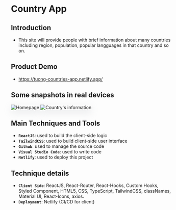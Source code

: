 # Country App

## Introduction

-   This site will provide people with brief information about many countries including region, population, popular langguages in that country and so on.

## Product Demo

-   https://tuong-countries-app.netlify.app/

## Some snapshots in real devices

<img src="https://country-project.s3.eu-north-1.amazonaws.com/homepage.png" alt="Homepage" style='box-shadow: rgba(149, 157, 165, 0.2) 0px 8px 24px;'/>

<img src="https://country-project.s3.eu-north-1.amazonaws.com/detailpage.png" alt="Country's information" style='box-shadow: rgba(149, 157, 165, 0.2) 0px 8px 24px;' />

## Main Techniques and Tools

-   **`ReactJS`**: used to build the client-side logic
-   **`TailwindCSS`**: used to build client-side user interface
-   **`Github`**: used to manage the source code
-   **`Visual Studio Code`**: used to write code
-   **`Netlify`**: used to deploy this project

## Technique details

-   **`Client Side`**: ReactJS, React-Router, React-Hooks, Custom Hooks, Styled Component, HTML5, CSS, TypeScript, TailwindCSS, classNames, Material UI, React-Icons, axios.
-   **`Deployment`**: Netlify (CI/CD for client)
